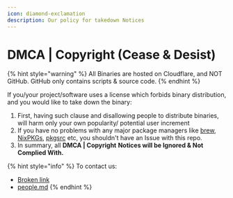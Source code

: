 ```yaml
---
icon: diamond-exclamation
description: Our policy for takedown Notices
---
```


# DMCA | Copyright (Cease & Desist)

{% hint style="warning" %}
All Binaries are hosted on Cloudflare, and NOT GitHub. GitHub only contains scripts & source code.
{% endhint %}

If you/your project/software uses a license which forbids binary distribution, and you would like to take down the binary:

1. First, having such clause and disallowing people to distribute binaries, will harm only your own popularity/ potential user increment
2. If you have no problems with any major package managers like [brew](https://brew.sh/), [NixPKGs](https://search.nixos.org/packages), [pkgsrc](https://pkgsrc.org/) etc, you shouldn't have an Issue with this repo.
3. In summary, all **DMCA | Copyright** **Notices will be Ignored & Not Complied With.**

{% hint style="info" %}
To contact us:

* [Broken link](broken-reference "mention")
* [people.md](../../people.md "mention")
{% endhint %}
